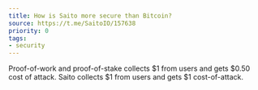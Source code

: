 ```yaml
---
title: How is Saito more secure than Bitcoin?
source: https://t.me/SaitoIO/157638
priority: 0
tags:
- security
---
```


Proof-of-work and proof-of-stake collects $1 from users and gets $0.50 cost of attack. Saito collects $1 from users and gets $1 cost-of-attack.

